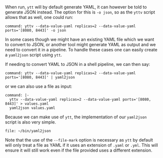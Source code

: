 When run, `ytt` will by default generate YAML, it can however be told to
generate JSON instead. The option for this is `-o json`, so as the `yttv`
script allows that as well, one could run:

```terminal:execute
command: yttv --data-value-yaml replicas=2 --data-value-yaml ports='[8080, 8443]' -o json
```

In some cases though we might have an existing YAML file which we want to
convert to JSON, or another tool might generate YAML as output and we need
to convert it in a pipeline. To handle these cases one can easily create a
`yaml2json` script using `ytt`.

If needing to convert YAML to JSON in a shell pipeline, we can then say:

```terminal:execute
command: yttv --data-value-yaml replicas=2 --data-value-yaml ports='[8080, 8443]' | yaml2json
```

or we can also use a file as input:

```terminal:execute
command: |-
  yttv --data-value-yaml replicas=2 --data-value-yaml ports='[8080, 8443]' > values.yaml
  yaml2json values.yaml
```

Because we can make use of `ytt`, the implementation of our `yaml2json` script
is also very simple.

```editor:open-file
file: ~/bin/yaml2json
```

Note that the use of the `--file-mark` option is necessary as `ytt` by default
will only treat a file as YAML if it uses an extension of `.yaml` or `.yml`.
This will ensure it will still work even if the file provided uses a different
extension.
